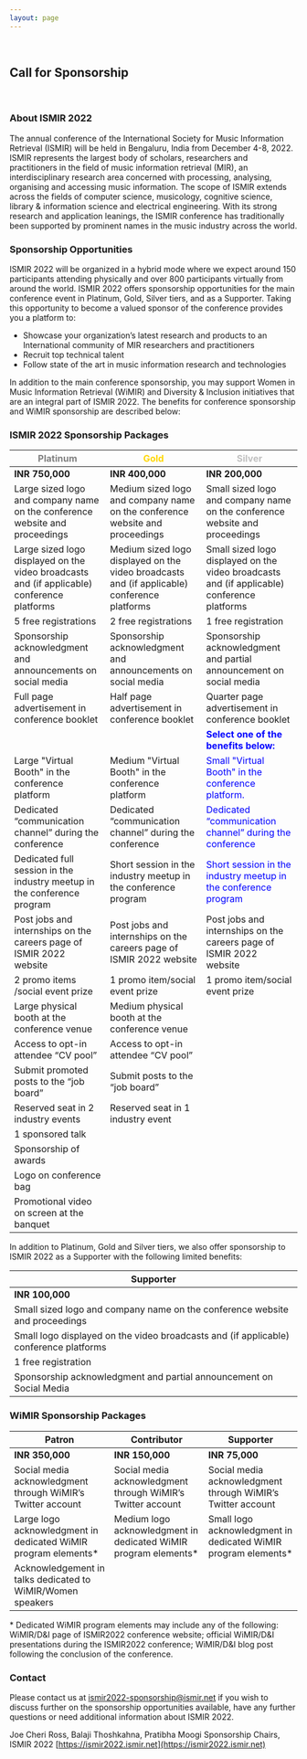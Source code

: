 ```yaml
---
layout: page
---
```

<br>

## Call for Sponsorship
<br>

### About ISMIR 2022

The annual conference of the International Society for Music Information Retrieval
(ISMIR) will be held in Bengaluru, India from December 4-8, 2022. ISMIR represents the
largest body of scholars, researchers and practitioners in the field of music information
retrieval (MIR), an interdisciplinary research area concerned with processing, analysing,
organising and accessing music information. The scope of ISMIR extends across the
fields of computer science, musicology, cognitive science, library & information science
and electrical engineering. With its strong research and application leanings, the ISMIR
conference has traditionally been supported by prominent names in the music industry
across the world.

### Sponsorship Opportunities

ISMIR 2022 will be organized in a hybrid mode where we expect around 150 participants
attending physically and over 800 participants virtually from around the world.
ISMIR 2022 offers sponsorship opportunities for the main conference event in Platinum,
Gold, Silver tiers, and as a Supporter. Taking this opportunity to become a valued sponsor
of the conference provides you a platform to:
- Showcase your organization’s latest research and products to an International
community of MIR researchers and practitioners
- Recruit top technical talent
- Follow state of the art in music information research and technologies

In addition to the main conference sponsorship, you may support Women in Music
Information Retrieval (WiMIR) and Diversity & Inclusion initiatives that are an integral part
of ISMIR 2022. The benefits for conference sponsorship and WiMIR sponsorship are
described below:

### ISMIR 2022 Sponsorship Packages

| <span style="color:grey">**Platinum**</span>                                                                | <span style="color:gold">**Gold**</span>     | <span style="color:silver">**Silver**</span> |
|-----------------------------------------------------------------------------|------------------------------------------------------------------------------|-----------------------------------------------------------------------------|
| **INR 750,000**                                                             | **INR 400,000**                                                              | **INR 200,000**                                                             |
| Large sized logo and company name on the conference website and proceedings | Medium sized logo and company name on the conference website and proceedings | Small sized logo and company name on the conference website and proceedings |
| Large sized logo displayed on the video broadcasts and (if applicable) conference platforms | Medium sized logo displayed on the video broadcasts and (if applicable) conference platforms | Small sized logo displayed on the video broadcasts and (if applicable) conference platforms |
| 5 free registrations | 2 free registrations | 1 free registration  |
| Sponsorship acknowledgment and announcements on social media | Sponsorship acknowledgment and announcements on social media | Sponsorship acknowledgment and partial announcement on social media |
| Full page advertisement in conference booklet | Half page advertisement in conference booklet | Quarter page advertisement in conference booklet |
| | |<span style="color:blue">**Select one of the benefits below:**</span>|
| Large "Virtual Booth" in the conference platform | Medium "Virtual Booth" in the conference platform | <span style="color:blue">Small "Virtual Booth" in the conference platform.</span>|
| Dedicated “communication channel” during the conference | Dedicated “communication channel” during the conference | <span style="color:blue">Dedicated “communication channel” during the conference</span> |
| Dedicated full session in the industry meetup in the conference program | Short session in the industry meetup in the conference program | <span style="color:blue">Short session in the industry meetup in the conference program</span> |
| Post jobs and internships on the careers page of ISMIR 2022 website | Post jobs and internships on the careers page of ISMIR 2022 website | Post jobs and internships on the careers page of ISMIR 2022 website |
| 2 promo items /social event prize | 1 promo item/social event prize | 1 promo item/social event prize |
| Large physical booth at the conference venue | Medium physical booth at the conference venue | |
| Access to opt-in attendee “CV pool” | Access to opt-in attendee “CV pool” | |
| Submit promoted posts to the “job board” | Submit posts to the “job board” | | 
| Reserved seat in 2 industry events | Reserved seat in 1 industry event | |
| 1 sponsored talk | | |
| Sponsorship of awards | | |
| Logo on conference bag | | |
| Promotional video on screen at the banquet | | |


In addition to Platinum, Gold and Silver tiers, we also offer sponsorship to ISMIR 2022 as a Supporter with the following limited benefits:

|**Supporter**|
|---------|
|**INR 100,000**|
|Small sized logo and company name on the conference website and proceedings|
|Small logo displayed on the video broadcasts and (if applicable) conference platforms|
|1 free registration|
|Sponsorship acknowledgment and partial announcement on Social Media|

### WiMIR Sponsorship Packages

| **Patron** | **Contributor** | **Supporter** |
|------------|-----------------|---------------|
| **INR 350,000** |  **INR 150,000** | **INR 75,000** |
| Social media acknowledgment through WiMIR’s Twitter account | Social media acknowledgment through WiMIR’s Twitter account | Social media acknowledgment through WiMIR’s Twitter account |
| Large logo acknowledgment in dedicated WiMIR program elements* | Medium logo acknowledgment in dedicated WiMIR program elements* | Small logo acknowledgment in dedicated WiMIR program elements* |
| Acknowledgement in talks dedicated to WiMIR/Women speakers | | |

\* Dedicated WiMIR program elements may include any of the following: WiMIR/D&I
page of ISMIR2022 conference website; official WiMIR/D&I presentations during the
ISMIR2022 conference; WiMIR/D&I blog post following the conclusion of the
conference.

### Contact
Please contact us at ismir2022-sponsorship@ismir.net if you wish to discuss further
on the sponsorship opportunities available, have any further questions or need
additional information about ISMIR 2022.

Joe Cheri Ross, Balaji Thoshkahna, Pratibha Moogi
Sponsorship Chairs, ISMIR 2022
[https://ismir2022.ismir.net](https://ismir2022.ismir.net)
